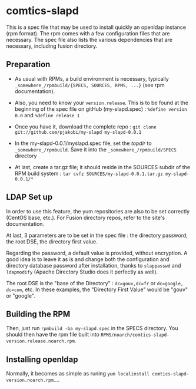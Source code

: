 # comtics-slapd

This is a spec file that may be used to install quickly an openldap instance (rpm format). The rpm comes with a few configuration files that are necessary. The spec file also lists the various dependencies that are necessary, including fusion directory.

## Preparation
* As usual with RPMs, a build environment is necessary, typically `_somewhere_/rpmbuild/{SPECS, SOURCES, RPMS, ...}` (see rpm documentation).

* Also, you need to know your `version.release`. This is to be found at the beginning of the spec file on gitHub (my-slapd.spec) :
    `%define version 0.0`
and
    `%define release 1`

* Once you have it, download the complete repo :
    `git clone git://github.com/pjakobi/my-slapd my-slapd-0.0.1`

* In the my-slapd-0.0.1/myslapd.spec file, set the _topdir_ to `_somewhere_/rpmbuild`. Save it into the `_somewhere_/rpmbuild/SPECS` directory
    

* At last, create a tar.gz file; it should reside in the SOURCES subdir of the RPM build system :
    `tar cvfz SOURCES/my-slapd-0.0.1.tar.gz my-slapd-0.0.1/*`

## LDAP Set up

In order to use this feature, the yum repositories are also to be set correctly (CentOS base, etc.). For Fusion directory repos, refer to the site's documentation.

At last, 3 parameters are to be set in the spec file : the directory password, the root DSE, the directory first value. 

Regarding the password, a default value is provided, without encryption. A good idea is to leave it as is and change both the configuration and directory database password after installation, thanks to `slappasswd` and `ldapmodify` (Apache Directory Studio does it perfectly as well).

The root DSE is the "base of the Directory" : `dc=gouv,dc=fr` or `dc=google, dc=com`, etc. In these examples, the "Directory First Value" would be "gouv" or "google".

## Building the RPM

Then, just run `rpmbuild -ba my-slapd.spec` in the SPECS directory. You should then have the rpm file built into `RPMS/noarch/comtics-slapd-version.release.noarch.rpm`.

## Installing openldap
Normally, it becomes as simple as runing `yum localinstall comtics-slapd-version.noarch.rpm`....

